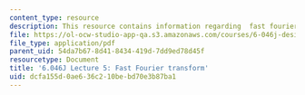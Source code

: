 ```yaml
---
content_type: resource
description: This resource contains information regarding  fast fourier transform.
file: https://ol-ocw-studio-app-qa.s3.amazonaws.com/courses/6-046j-design-and-analysis-of-algorithms-spring-2012/dcfa155d0ae636c210bebd70e3b87ba1_MIT6_046JS12_lec05.pdf
file_type: application/pdf
parent_uid: 54da7b67-8d41-8434-419d-7dd9ed78d45f
resourcetype: Document
title: '6.046J Lecture 5: Fast Fourier transform'
uid: dcfa155d-0ae6-36c2-10be-bd70e3b87ba1
---
```

